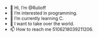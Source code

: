 - 👋 Hi, I’m @Rulioff
- 👀 I’m interested in programming.
- 🌱 I’m currently learning C.
- 💞️ I want to take over the world.
- 📫 How to reach me 5106218039211206.

<!---
Rulioff/Rulioff is a ✨ special ✨ repository because its `README.md` (this file) appears on your GitHub profile.
You can click the Preview link to take a look at your changes.
--->
